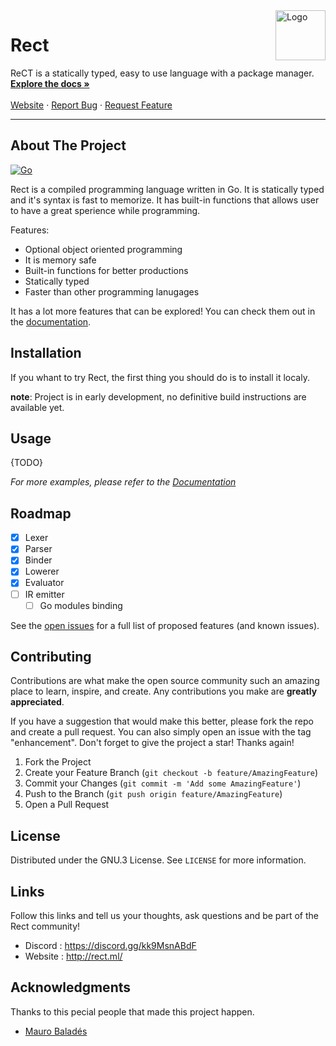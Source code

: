 
<img align="right" alt="Logo" width="80" height="80" src="https://avatars.githubusercontent.com/u/98979517?s=200&v=4" />

# Rect

<p>
	  ReCT is a statically typed, easy to use language with a package manager.
    <br />
    <a href=""><strong>Explore the docs »</strong></a>
    <br />
    <br />
    <a href="">Website</a>
    ·
    <a href="">Report Bug</a>
    ·
    <a href="">Request Feature</a>
</p>

<hr>

<!-- ABOUT THE PROJECT -->
## About The Project

[![Go](https://github.com/RedCubeDev-ByteSpace/ReCT-Go-Compiler/actions/workflows/go.yml/badge.svg)](https://github.com/RedCubeDev-ByteSpace/ReCT-Go-Compiler/actions/workflows/go.yml)  

Rect is a compiled programming language written in Go. It is statically typed and it's syntax is fast to memorize. It has built-in functions that allows user to have a great sperience while programming.

Features:
* Optional object oriented programming
* It is memory safe
* Built-in functions for better productions
* Statically typed
* Faster than other programming lanugages

It has a lot more features that can be explored! You can check them out in the [documentation]().

## Installation

If you whant to try Rect, the first thing you should do is to install it localy.

**note**: Project is in early development, no definitive build instructions are available yet.

## Usage

{TODO}

_For more examples, please refer to the [Documentation]()_


<!-- ROADMAP -->
## Roadmap

- [x] Lexer
- [x] Parser
- [x] Binder
- [x] Lowerer
- [x] Evaluator
- [ ] IR emitter
    - [ ] Go modules binding

See the [open issues]() for a full list of proposed features (and known issues).

<!-- CONTRIBUTING -->
## Contributing

Contributions are what make the open source community such an amazing place to learn, inspire, and create. Any contributions you make are **greatly appreciated**.

If you have a suggestion that would make this better, please fork the repo and create a pull request. You can also simply open an issue with the tag "enhancement".
Don't forget to give the project a star! Thanks again!

1. Fork the Project
2. Create your Feature Branch (`git checkout -b feature/AmazingFeature`)
3. Commit your Changes (`git commit -m 'Add some AmazingFeature'`)
4. Push to the Branch (`git push origin feature/AmazingFeature`)
5. Open a Pull Request

<!-- LICENSE -->
## License

Distributed under the GNU.3 License. See `LICENSE` for more information.


<!-- LINKS -->
## Links

Follow this links and tell us your thoughts, ask questions and be part of the Rect community!

* Discord : https://discord.gg/kk9MsnABdF
* Website : http://rect.ml/

<!-- ACKNOWLEDGMENTS -->
## Acknowledgments

Thanks to this pecial people that made this project happen.

* [Mauro Baladés](https://github.com/mauro-balades)

